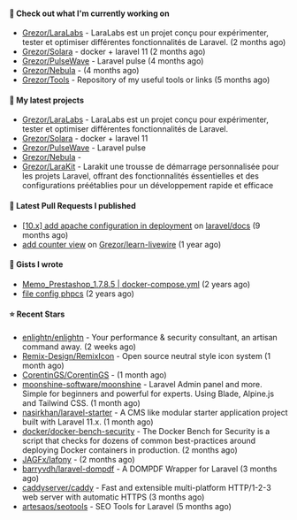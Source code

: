 #### 👷 Check out what I'm currently working on

- [Grezor/LaraLabs](https://github.com/Grezor/LaraLabs) - LaraLabs est un projet conçu pour expérimenter, tester et optimiser différentes fonctionnalités de Laravel. (2 months ago)
- [Grezor/Solara](https://github.com/Grezor/Solara) - docker &#43; laravel 11  (2 months ago)
- [Grezor/PulseWave](https://github.com/Grezor/PulseWave) - Laravel pulse (4 months ago)
- [Grezor/Nebula](https://github.com/Grezor/Nebula) -  (4 months ago)
- [Grezor/Tools](https://github.com/Grezor/Tools) - Repository of my useful tools or links (5 months ago)

#### 🌱 My latest projects

- [Grezor/LaraLabs](https://github.com/Grezor/LaraLabs) - LaraLabs est un projet conçu pour expérimenter, tester et optimiser différentes fonctionnalités de Laravel.
- [Grezor/Solara](https://github.com/Grezor/Solara) - docker &#43; laravel 11 
- [Grezor/PulseWave](https://github.com/Grezor/PulseWave) - Laravel pulse
- [Grezor/Nebula](https://github.com/Grezor/Nebula) - 
- [Grezor/LaraKit](https://github.com/Grezor/LaraKit) - Larakit une trousse de démarrage personnalisée pour les projets Laravel, offrant des fonctionnalités éssentielles et des configurations préétablies pour un développement rapide et efficace

#### 🔨 Latest Pull Requests I published

- [[10.x] add apache configuration in deployment](https://github.com/laravel/docs/pull/9349) on [laravel/docs](https://github.com/laravel/docs) (9 months ago)
- [add counter view](https://github.com/Grezor/learn-livewire/pull/1) on [Grezor/learn-livewire](https://github.com/Grezor/learn-livewire) (1 year ago)

#### 📓 Gists I wrote

- [Memo_Prestashop_1.7.8.5 | docker-compose.yml](https://gist.github.com/eb78b378ed9f40780dc077b361ead337) (2 years ago)
- [file config phpcs](https://gist.github.com/27d8a6056d2e171aed20c26699439861) (2 years ago)

#### ⭐ Recent Stars

- [enlightn/enlightn](https://github.com/enlightn/enlightn) - Your performance &amp; security consultant, an artisan command away. (2 weeks ago)
- [Remix-Design/RemixIcon](https://github.com/Remix-Design/RemixIcon) - Open source neutral style icon system (1 month ago)
- [CorentinGS/CorentinGS](https://github.com/CorentinGS/CorentinGS) -  (1 month ago)
- [moonshine-software/moonshine](https://github.com/moonshine-software/moonshine) - Laravel Admin panel and more. Simple for beginners and powerful for experts. Using Blade, Alpine.js and Tailwind CSS. (1 month ago)
- [nasirkhan/laravel-starter](https://github.com/nasirkhan/laravel-starter) - A CMS like modular starter application project built with Laravel 11.x. (1 month ago)
- [docker/docker-bench-security](https://github.com/docker/docker-bench-security) - The Docker Bench for Security is a script that checks for dozens of common best-practices around deploying Docker containers in production. (2 months ago)
- [JAGFx/lafony](https://github.com/JAGFx/lafony) -  (2 months ago)
- [barryvdh/laravel-dompdf](https://github.com/barryvdh/laravel-dompdf) - A DOMPDF Wrapper for Laravel (3 months ago)
- [caddyserver/caddy](https://github.com/caddyserver/caddy) - Fast and extensible multi-platform HTTP/1-2-3 web server with automatic HTTPS (3 months ago)
- [artesaos/seotools](https://github.com/artesaos/seotools) - SEO Tools for Laravel (5 months ago)
